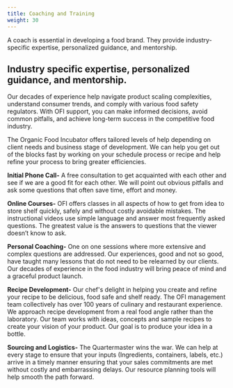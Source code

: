 ```yaml
---
title: Coaching and Training
weight: 30
---
```

A coach is essential in developing a food brand. They provide industry-specific expertise, personalized guidance, and mentorship.

<!--more-->

## Industry specific expertise, personalized guidance, and mentorship.

 Our decades of experience help navigate product scaling complexities, understand consumer trends, and comply with various food safety regulators. With OFI support, you can make informed decisions, avoid common pitfalls, and achieve long-term success in the competitive food industry.

The Organic Food Incubator offers tailored levels of help depending on client needs and business stage of development. We can help you get out of the blocks fast by working on your schedule process or recipe and help refine your process to bring greater efficiencies.

**Initial Phone Call-** A free consultation to get acquainted with each other and see if we are a good fit for each other. We will point out obvious pitfalls and ask some questions that often save time, effort and money. 

**Online Courses-** OFI offers classes in all aspects of how to get from idea to store shelf quickly, safely and without costly avoidable mistakes. The instructional videos use simple language and answer most frequently asked questions. The greatest value is the answers to questions that the viewer doesn’t know to ask.

**Personal Coaching-** One on one sessions where more extensive and complex questions are addressed. Our experiences, good and not so good, have taught many lessons that do not need to be relearned by our clients. Our decades of experience in the food industry will bring peace of mind and a graceful product launch.

**Recipe Development-** Our chef's delight in helping you create and refine your recipe to be delicious, food safe and shelf ready. The OFI management team collectively has over 100 years of culinary and restaurant experience. We approach recipe development from a real food angle rather than the laboratory. Our team works with ideas, concepts and sample recipes to create your vision of your product. Our goal is to produce your idea in a bottle.

**Sourcing and Logistics-** The Quartermaster wins the war. We can help at every stage to ensure that your inputs (Ingredients, containers, labels, etc.)  arrive in a timely manner ensuring that your sales commitments are met without costly and embarrassing delays. Our resource planning tools will help smooth the path forward.
